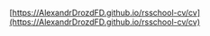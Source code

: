 [https://AlexandrDrozdFD.github.io/rsschool-cv/cv](https://AlexandrDrozdFD.github.io/rsschool-cv/cv)
